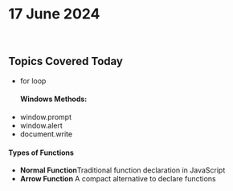 <h1>17 June 2024</h1><br>
<h2>Topics Covered Today</h2>
<ul>
  <li>for loop</li>
  
</ul><ul>
  <h4>Windows Methods:</h4>
  <li>window.prompt</li>
  <li>window.alert</li>
  <li>document.write</li>
</ul>
<h4>Types of Functions</h4>
<ul>
  <li><b>Normal Function</b>Traditional function declaration in JavaScript</li>
  <li><b>Arrow Function</b> A compact alternative to declare functions</li>
</ul>
